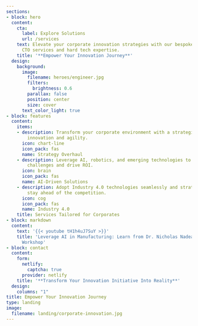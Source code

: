 ```yaml
---
sections:
- block: hero
  content:
    cta:
      label: Explore Solutions
      url: /services
    text: Elevate your corporate innovation strategies with our bespoke fractional
      CTO services and hard tech expertise.
    title: '**Empower Your Innovation Journey**'
  design:
    background:
      image:
        filename: heroes/engineer.jpg
        filters:
          brightness: 0.6
        parallax: false
        position: center
        size: cover
      text_color_light: true
- block: features
  content:
    items:
    - description: Transform your corporate environment with a strategic focus on
        innovation and agility.
      icon: chart-line
      icon_pack: fas
      name: Strategy Overhaul
    - description: Leverage AI, robotics, and emerging technologies to solve complex
        challenges and drive ROI.
      icon: brain
      icon_pack: fas
      name: AI-Driven Solutions
    - description: Adopt Industry 4.0 technologies seamlessly and strategically to
        stay ahead of the competition.
      icon: cog
      icon_pack: fas
      name: Industry 4.0
    title: Services Tailored for Corporates
- block: markdown
  content:
    text: '{{< youtube tH1h4uJ7SuY >}}'
    title: 'Leverage AI in Manufacturing: Learn from Dr. Nicholas Nadeau''s Innovation
      Workshop'
- block: contact
  content:
    form:
      netlify:
        captcha: true
      provider: netlify
    title: '**Transform Your Innovation Initiative Into Reality**'
  design:
    columns: "1"
title: Empower Your Innovation Journey
type: landing
image:
  filename: landing/corporate-innovation.jpg
---
```

